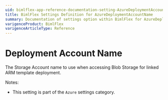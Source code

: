 ```yaml
---
uid: bimlflex-app-reference-documentation-setting-AzureDeploymentAccountName
title: BimlFlex Settings Definition for AzureDeploymentAccountName
summary: Documentation of settings option within BimlFlex for AzureDeploymentAccountName
varigenceProduct: BimlFlex
varigenceArticleType: Reference
---
```


# Deployment Account Name

The Storage Account name to use when accessing Blob Storage for linked ARM template deployment.

Notes:

* This setting is part of the `Azure` settings category.

